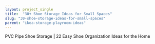 ```yaml
---
layout: project_single
title:  "30+ Shoe Storage Ideas for Small Spaces"
slug: "30-shoe-storage-ideas-for-small-spaces"
parent: "ikea-storage-playroom-ideas"
---
```

PVC Pipe Shoe Storage | 22 Easy Shoe Organization Ideas for the Home